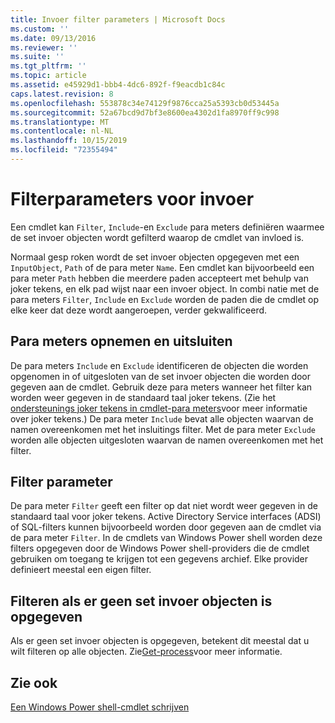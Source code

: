 ```yaml
---
title: Invoer filter parameters | Microsoft Docs
ms.custom: ''
ms.date: 09/13/2016
ms.reviewer: ''
ms.suite: ''
ms.tgt_pltfrm: ''
ms.topic: article
ms.assetid: e45929d1-bbb4-4dc6-892f-f9eacdb1c84c
caps.latest.revision: 8
ms.openlocfilehash: 553878c34e74129f9876cca25a5393cb0d53445a
ms.sourcegitcommit: 52a67bcd9d7bf3e8600ea4302d1fa8970ff9c998
ms.translationtype: MT
ms.contentlocale: nl-NL
ms.lasthandoff: 10/15/2019
ms.locfileid: "72355494"
---
```

# <a name="input-filter-parameters"></a>Filterparameters voor invoer

Een cmdlet kan `Filter`, `Include`-en `Exclude` para meters definiëren waarmee de set invoer objecten wordt gefilterd waarop de cmdlet van invloed is.

Normaal gesp roken wordt de set invoer objecten opgegeven met een `InputObject`, `Path` of de para meter `Name`. Een cmdlet kan bijvoorbeeld een para meter `Path` hebben die meerdere paden accepteert met behulp van joker tekens, en elk pad wijst naar een invoer object. In combi natie met de para meters `Filter`, `Include` en `Exclude` worden de paden die de cmdlet op elke keer dat deze wordt aangeroepen, verder gekwalificeerd.

## <a name="include-and-exclude-parameters"></a>Para meters opnemen en uitsluiten

De para meters `Include` en `Exclude` identificeren de objecten die worden opgenomen in of uitgesloten van de set invoer objecten die worden door gegeven aan de cmdlet. Gebruik deze para meters wanneer het filter kan worden weer gegeven in de standaard taal joker tekens. (Zie het [ondersteunings joker tekens in cmdlet-para meters](./supporting-wildcard-characters-in-cmdlet-parameters.md)voor meer informatie over joker tekens.) De para meter `Include` bevat alle objecten waarvan de namen overeenkomen met het insluitings filter. Met de para meter `Exclude` worden alle objecten uitgesloten waarvan de namen overeenkomen met het filter.

## <a name="filter-parameter"></a>Filter parameter

De para meter `Filter` geeft een filter op dat niet wordt weer gegeven in de standaard taal voor joker tekens. Active Directory Service interfaces (ADSI) of SQL-filters kunnen bijvoorbeeld worden door gegeven aan de cmdlet via de para meter `Filter`. In de cmdlets van Windows Power shell worden deze filters opgegeven door de Windows Power shell-providers die de cmdlet gebruiken om toegang te krijgen tot een gegevens archief. Elke provider definieert meestal een eigen filter.

## <a name="filtering-if-no-set-of-input-objects-is-specified"></a>Filteren als er geen set invoer objecten is opgegeven

Als er geen set invoer objecten is opgegeven, betekent dit meestal dat u wilt filteren op alle objecten. Zie[Get-process](/powershell/module/Microsoft.PowerShell.Management/Get-Process)voor meer informatie.

## <a name="see-also"></a>Zie ook

[Een Windows Power shell-cmdlet schrijven](./writing-a-windows-powershell-cmdlet.md)